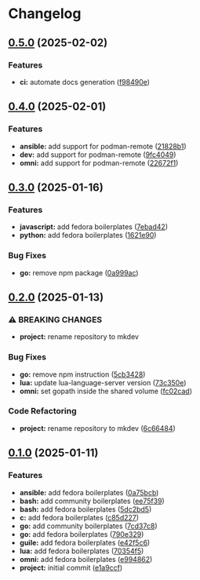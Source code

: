 # Changelog

## [0.5.0](https://github.com/ttybitnik/mkdev/compare/v0.4.0...v0.5.0) (2025-02-02)


### Features

* **ci:** automate docs generation ([f98490e](https://github.com/ttybitnik/mkdev/commit/f98490ed5cf16732331f8270c12c45ceae88ddeb))

## [0.4.0](https://github.com/ttybitnik/mkdev/compare/v0.3.0...v0.4.0) (2025-02-01)


### Features

* **ansible:** add support for podman-remote ([21828b1](https://github.com/ttybitnik/mkdev/commit/21828b1e768b5d2432bb4b0b272145610b486665))
* **dev:** add support for podman-remote ([9fc4049](https://github.com/ttybitnik/mkdev/commit/9fc4049d3a0e97a811f5b637402e8a56bdebdd28))
* **omni:** add support for podman-remote ([22672f1](https://github.com/ttybitnik/mkdev/commit/22672f1bf572edb2c2df9c0b3d19375131c08b67))

## [0.3.0](https://github.com/ttybitnik/mkdev/compare/v0.2.0...v0.3.0) (2025-01-16)


### Features

* **javascript:** add fedora boilerplates ([7ebad42](https://github.com/ttybitnik/mkdev/commit/7ebad42bba86fb47a5284348a5b39b3035c36330))
* **python:** add fedora boilerplates ([1621e90](https://github.com/ttybitnik/mkdev/commit/1621e907e8f85ce37ff4d6bc95184a97f759de84))


### Bug Fixes

* **go:** remove npm package ([0a999ac](https://github.com/ttybitnik/mkdev/commit/0a999ac02dc650d61247b672a846a0fa31075f46))

## [0.2.0](https://github.com/ttybitnik/mkdev/compare/v0.1.0...v0.2.0) (2025-01-13)


### ⚠ BREAKING CHANGES

* **project:** rename repository to mkdev

### Bug Fixes

* **go:** remove npm instruction ([5cb3428](https://github.com/ttybitnik/mkdev/commit/5cb3428fed0706260473e770009636c48e36188c))
* **lua:** update lua-language-server version ([73c350e](https://github.com/ttybitnik/mkdev/commit/73c350e6253bfcc7509594a3e178040ee89c607f))
* **omni:** set gopath inside the shared volume ([fc02cad](https://github.com/ttybitnik/mkdev/commit/fc02cadd1541ac5700e1830df13f59e9f7d31bbc))


### Code Refactoring

* **project:** rename repository to mkdev ([6c66484](https://github.com/ttybitnik/mkdev/commit/6c6648427bdf211628260d8142133b8ee134f868))

## [0.1.0](https://github.com/ttybitnik/mkdev/compare/v0.1.0...v0.1.0) (2025-01-11)


### Features

* **ansible:** add fedora boilerplates ([0a75bcb](https://github.com/ttybitnik/mkdev/commit/0a75bcbe55fa54fde94f80cdb23e59d4aa20a53a))
* **bash:** add community boilerplates ([ee75f39](https://github.com/ttybitnik/mkdev/commit/ee75f3911d1253bfedd55e65a6602d0d6134a511))
* **bash:** add fedora boilerplates ([5dc2bd5](https://github.com/ttybitnik/mkdev/commit/5dc2bd534bde403f62366919c55d11955946fe87))
* **c:** add fedora boilerplates ([c85d227](https://github.com/ttybitnik/mkdev/commit/c85d227a12e7bf6c359a5b7853d0f7814667efe8))
* **go:** add community boilerplates ([7cd37c8](https://github.com/ttybitnik/mkdev/commit/7cd37c8ff1c05a8765acb3c65be65b57e4a0dd82))
* **go:** add fedora boilerplates ([790e329](https://github.com/ttybitnik/mkdev/commit/790e329ad58aa5dc161cbb16f993136947d39070))
* **guile:** add fedora boilerplates ([e42f5c6](https://github.com/ttybitnik/mkdev/commit/e42f5c62a176e7db1efe23abc79c4f96e8319c73))
* **lua:** add fedora boilerplates ([70354f5](https://github.com/ttybitnik/mkdev/commit/70354f50740d3b90fd613aab338d7beaae3289d1))
* **omni:** add fedora boilerplates ([e994862](https://github.com/ttybitnik/mkdev/commit/e994862a7741b249e8e57af1ec679b5c3419d909))
* **project:** initial commit ([e1a9ccf](https://github.com/ttybitnik/mkdev/commit/e1a9ccf828850bf66aa8f9e71c2ed07e77b714f8))
